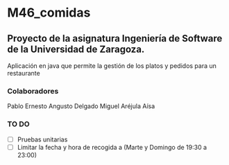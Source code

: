 # M46_comidas

 
## Proyecto de la asignatura Ingeniería de Software de la Universidad de Zaragoza. 
Aplicación en java que permite la gestión de los platos y pedidos para un restaurante

### Colaboradores
Pablo Ernesto Angusto Delgado
Miguel Aréjula Aísa

### TO DO
- [ ] Pruebas unitarias
- [ ] Limitar la fecha y hora de recogida a (Marte y Domingo de 19:30 a 23:00)
